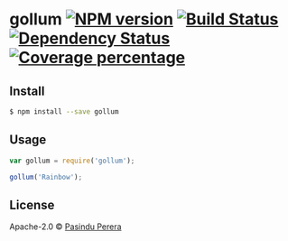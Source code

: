 # gollum [![NPM version][npm-image]][npm-url] [![Build Status][travis-image]][travis-url] [![Dependency Status][daviddm-image]][daviddm-url] [![Coverage percentage][coveralls-image]][coveralls-url]
> 


## Install

```sh
$ npm install --save gollum
```


## Usage

```js
var gollum = require('gollum');

gollum('Rainbow');
```

## License

Apache-2.0 © [Pasindu Perera](http://udnisap.js.org)


[npm-image]: https://badge.fury.io/js/gollum.svg
[npm-url]: https://npmjs.org/package/gollum
[travis-image]: https://travis-ci.org/udnisap/gollum.svg?branch=master
[travis-url]: https://travis-ci.org/udnisap/gollum
[daviddm-image]: https://david-dm.org/udnisap/gollum.svg?theme=shields.io
[daviddm-url]: https://david-dm.org/udnisap/gollum
[coveralls-image]: https://coveralls.io/repos/udnisap/gollum/badge.svg
[coveralls-url]: https://coveralls.io/r/udnisap/gollum
